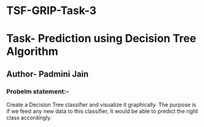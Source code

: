 # TSF-GRIP-Task-3
# Task- Prediction using Decision Tree  Algorithm
## Author- Padmini Jain

### Probelm statement:-
Create a Decision Tree classifier and visualize it graphically. The purpose is if we feed any new data to this classifier, it would be able to predict the right class accordingly.

